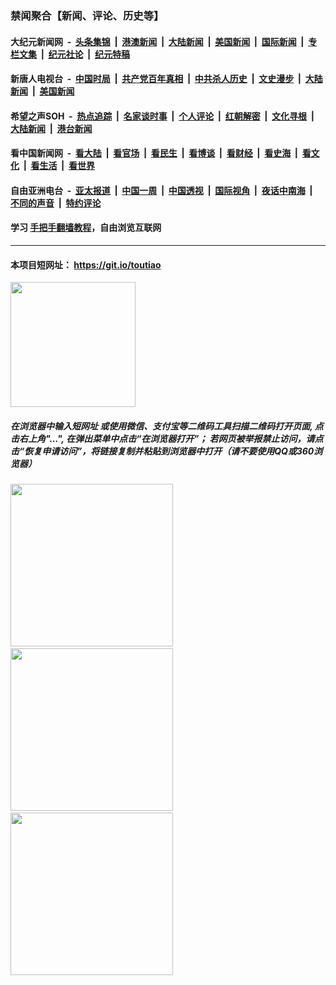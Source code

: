 ### 禁闻聚合【新闻、评论、历史等】

#### 大纪元新闻网 &nbsp;-&nbsp; [头条集锦](indexes/E头条集锦.md?t=02111602) &nbsp;|&nbsp; [港澳新闻](indexes/E港澳新闻.md?t=02111602)  &nbsp;|&nbsp; [大陆新闻](indexes/E大陆新闻.md?t=02111602) &nbsp;|&nbsp; [美国新闻](indexes/E美国新闻.md?t=02111602) &nbsp;|&nbsp; [国际新闻](indexes/E国际新闻.md?t=02111602) &nbsp;|&nbsp; [专栏文集](indexes/E专栏文集.md?t=02111602) &nbsp;|&nbsp; [纪元社论](indexes/E纪元社论.md?t=02111602) &nbsp;|&nbsp; [纪元特稿](indexes/E纪元特稿.md?t=02111602) 

#### 新唐人电视台 &nbsp;-&nbsp; [中国时局](indexes/N中国时局.md?t=02111602) &nbsp;|&nbsp; [共产党百年真相](indexes/N共产党百年真相.md?t=02111602) &nbsp;|&nbsp; [中共杀人历史](indexes/N中共杀人历史.md?t=02111602) &nbsp;|&nbsp; [文史漫步](indexes/N文史漫步.md?t=02111602) &nbsp;|&nbsp; [大陆新闻](indexes/N大陆新闻.md?t=02111602) &nbsp;|&nbsp; [美国新闻](indexes/N美国新闻.md?t=02111602)

#### 希望之声SOH &nbsp;-&nbsp; [热点追踪](indexes/H热点追踪.md?t=02111602) &nbsp;|&nbsp; [名家谈时事](indexes/H名家谈时事.md?t=02111602) &nbsp;|&nbsp; [个人评论](indexes/H个人评论.md?t=02111602)  &nbsp;|&nbsp; [红朝解密](indexes/H红朝解密.md?t=02111602) &nbsp;|&nbsp; [文化寻根](indexes/H文化寻根.md?t=02111602) &nbsp;|&nbsp; [大陆新闻](indexes/H大陆新闻.md?t=02111602) &nbsp;|&nbsp; [港台新闻](indexes/H港台新闻.md?t=02111602)

#### 看中国新闻网 &nbsp;-&nbsp; [看大陆](indexes/S看大陆.md?t=02111602) &nbsp;|&nbsp; [看官场](indexes/S看官场.md?t=02111602) &nbsp;|&nbsp; [看民生](indexes/S看民生.md?t=02111602)  &nbsp;|&nbsp; [看博谈](indexes/S看博谈.md?t=02111602) &nbsp;|&nbsp; [看财经](indexes/S看财经.md?t=02111602) &nbsp;|&nbsp; [看史海](indexes/S看史海.md?t=02111602) &nbsp;|&nbsp; [看文化](indexes/S看文化.md?t=02111602) &nbsp;|&nbsp; [看生活](indexes/S看生活.md?t=02111602) &nbsp;|&nbsp; [看世界](indexes/S看世界.md?t=02111602)

#### 自由亚洲电台 &nbsp;-&nbsp; [亚太报道](indexes/R亚太报道.md?t=02111602) &nbsp;|&nbsp; [中国一周](indexes/R中国一周.md?t=02111602) &nbsp;|&nbsp; [中国透视](indexes/R中国透视.md?t=02111602)  &nbsp;|&nbsp; [国际视角](indexes/R国际视角.md?t=02111602) &nbsp;|&nbsp; [夜话中南海](indexes/R夜话中南海.md?t=02111602) &nbsp;|&nbsp; [不同的声音](indexes/R不同的声音.md?t=02111602) &nbsp;|&nbsp; [特约评论](indexes/R特约评论.md?t=02111602)

#### 学习 [手把手翻墙教程](https://github.com/gfw-breaker/guides/wiki)，自由浏览互联网

----

#### 本项目短网址： https://git.io/toutiao
<img src="https://raw.githubusercontent.com/gfw-breaker/banned-news/master/scripts/img/qr.png" width="200px"/>  

##### 在浏览器中输入短网址 或使用微信、支付宝等二维码工具扫描二维码打开页面, 点击右上角"...", 在弹出菜单中点击“在浏览器打开”； 若网页被举报禁止访问，请点击“恢复申请访问”，将链接复制并粘贴到浏览器中打开（请不要使用QQ或360浏览器）

<img src="https://raw.githubusercontent.com/gfw-breaker/banned-news/master/scripts/img/1.png" width="260px"/> &nbsp; <img src="https://raw.githubusercontent.com/gfw-breaker/banned-news/master/scripts/img/2.png" width="260px"/> &nbsp; <img src="https://raw.githubusercontent.com/gfw-breaker/banned-news/master/scripts/img/3.png" width="260px"/>
